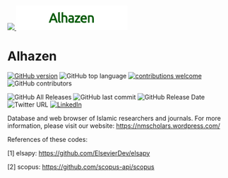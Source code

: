 <a Alhazen href="https://nmscholars.wordpress.com">
  <img src="https://nmscholars.files.wordpress.com/2018/07/cropped-logo-hitam.png" width="10%">
</a>
<a Alhazen href="https://nmscholars.wordpress.com">
  <img src="https://github.com/Alhazenet/Alhazen/blob/master/Alhazen.png" width="50%">
</a>

# Alhazen
[![GitHub version](https://badge.fury.io/gh/Alhazenet%2FAlhazen.svg)](https://badge.fury.io/gh/Alhazenet%2FAlhazen)
![GitHub top language](https://img.shields.io/github/languages/top/Alhazenet/Alhazen.svg)
[![contributions welcome](https://img.shields.io/badge/contributions-welcome-brightgreen.svg?style=flat)](https://github.com/Alhazenet/Alhazen/issues)
![GitHub contributors](https://img.shields.io/github/contributors/Alhazenet/Alhazen.svg)

![GitHub All Releases](https://img.shields.io/github/downloads/Alhazenet/Alhazen/total)
![GitHub last commit](https://img.shields.io/github/last-commit/Alhazenet/Alhazen)
![GitHub Release Date](https://img.shields.io/github/release-date/Alhazenet/Alhazen)
![Twitter URL](https://img.shields.io/twitter/url?style=social&url=https%3A%2F%2Ftwitter.com%2Fnm_scholars)
[![LinkedIn][linkedin-shield]][linkedin-url]

Database and web browser of Islamic researchers and journals. For more information, please visit our website: https://nmscholars.wordpress.com/

References of these codes:

[1] elsapy: https://github.com/ElsevierDev/elsapy

[2] scopus: https://github.com/scopus-api/scopus

<!-- MARKDOWN LINKS & IMAGES -->
<!-- https://www.markdownguide.org/basic-syntax/#reference-style-links -->
[linkedin-shield]: https://img.shields.io/badge/-LinkedIn-black.svg?style=flat&logo=linkedin&colorB=555
[linkedin-url]: https://www.linkedin.com/company/14692414
